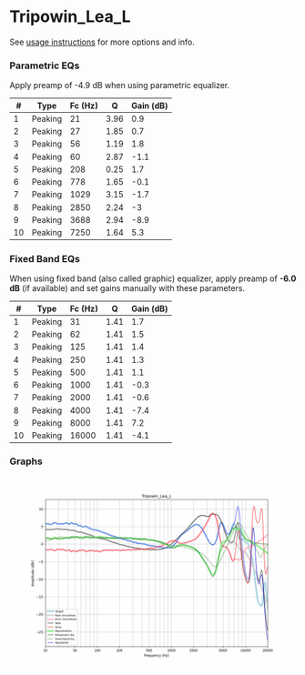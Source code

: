 # Tripowin_Lea_L
See [usage instructions](https://github.com/jaakkopasanen/AutoEq#usage) for more options and info.

### Parametric EQs
Apply preamp of -4.9 dB when using parametric equalizer.

|   # | Type    |   Fc (Hz) |    Q |   Gain (dB) |
|-----|---------|-----------|------|-------------|
|   1 | Peaking |        21 | 3.96 |         0.9 |
|   2 | Peaking |        27 | 1.85 |         0.7 |
|   3 | Peaking |        56 | 1.19 |         1.8 |
|   4 | Peaking |        60 | 2.87 |        -1.1 |
|   5 | Peaking |       208 | 0.25 |         1.7 |
|   6 | Peaking |       778 | 1.65 |        -0.1 |
|   7 | Peaking |      1029 | 3.15 |        -1.7 |
|   8 | Peaking |      2850 | 2.24 |        -3   |
|   9 | Peaking |      3688 | 2.94 |        -8.9 |
|  10 | Peaking |      7250 | 1.64 |         5.3 |

### Fixed Band EQs
When using fixed band (also called graphic) equalizer, apply preamp of **-6.0 dB** (if available) and set gains manually with these parameters.

|   # | Type    |   Fc (Hz) |    Q |   Gain (dB) |
|-----|---------|-----------|------|-------------|
|   1 | Peaking |        31 | 1.41 |         1.7 |
|   2 | Peaking |        62 | 1.41 |         1.5 |
|   3 | Peaking |       125 | 1.41 |         1.4 |
|   4 | Peaking |       250 | 1.41 |         1.3 |
|   5 | Peaking |       500 | 1.41 |         1.1 |
|   6 | Peaking |      1000 | 1.41 |        -0.3 |
|   7 | Peaking |      2000 | 1.41 |        -0.6 |
|   8 | Peaking |      4000 | 1.41 |        -7.4 |
|   9 | Peaking |      8000 | 1.41 |         7.2 |
|  10 | Peaking |     16000 | 1.41 |        -4.1 |

### Graphs
![](./Tripowin_Lea_L.png)
